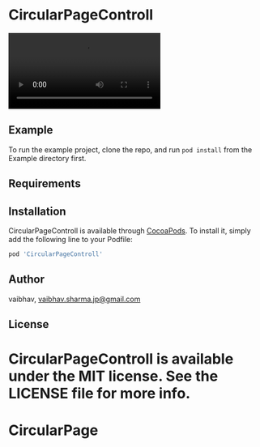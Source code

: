 
# CircularPageControll

![](https://github.com/TechieVaibhav/CircularPage/blob/master/Screen%20Recording%202020-04-22%20at%2012.13.53%20PM.mov)

## Example

To run the example project, clone the repo, and run `pod install` from the Example directory first.

## Requirements

## Installation

CircularPageControll is available through [CocoaPods](https://cocoapods.org). To install
it, simply add the following line to your Podfile:

```ruby
pod 'CircularPageControll'
```

## Author

vaibhav, vaibhav.sharma.jp@gmail.com

## License

CircularPageControll is available under the MIT license. See the LICENSE file for more info.
=======
# CircularPage

